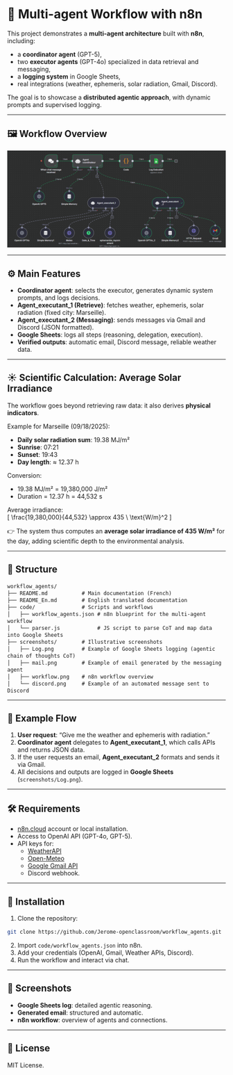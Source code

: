 # 🤖 Multi-agent Workflow with n8n

This project demonstrates a **multi-agent architecture** built with **n8n**, including:  
- a **coordinator agent** (GPT-5),  
- two **executor agents** (GPT-4o) specialized in data retrieval and messaging,  
- a **logging system** in Google Sheets,  
- real integrations (weather, ephemeris, solar radiation, Gmail, Discord).  

The goal is to showcase a **distributed agentic approach**, with dynamic prompts and supervised logging.

---

## 🖼️ Workflow Overview

![Multi-agent workflow](https://github.com/Jerome-openclassroom/workflow_agents/blob/main/screenshots/workflow.png)

---

## ⚙️ Main Features
- **Coordinator agent**: selects the executor, generates dynamic system prompts, and logs decisions.  
- **Agent_executant_1 (Retrieve)**: fetches weather, ephemeris, solar radiation (fixed city: Marseille).  
- **Agent_executant_2 (Messaging)**: sends messages via Gmail and Discord (JSON formatted).  
- **Google Sheets**: logs all steps (reasoning, delegation, execution).  
- **Verified outputs**: automatic email, Discord message, reliable weather data.  

---

## ☀️ Scientific Calculation: Average Solar Irradiance

The workflow goes beyond retrieving raw data: it also derives **physical indicators**.

Example for Marseille (09/18/2025):  
- **Daily solar radiation sum**: 19.38 MJ/m²  
- **Sunrise**: 07:21  
- **Sunset**: 19:43  
- **Day length**: ≈ 12.37 h  

Conversion:  
- 19.38 MJ/m² = 19,380,000 J/m²  
- Duration = 12.37 h = 44,532 s  

Average irradiance:  
\[
\frac{19,380,000}{44,532} \approx 435 \ \text{W/m}^2
\]

👉 The system thus computes an **average solar irradiance of 435 W/m²** for the day, adding scientific depth to the environmental analysis.


---
## 💾 Structure

```
workflow_agents/
├── README.md           # Main documentation (French)
├── README_En.md        # English translated documentation
├── code/               # Scripts and workflows
│   ├── workflow_agents.json # n8n blueprint for the multi-agent workflow
│   └── parser.js            # JS script to parse CoT and map data into Google Sheets
├── screenshots/        # Illustrative screenshots
│   ├── Log.png         # Example of Google Sheets logging (agentic chain of thoughts CoT)
│   ├── mail.png        # Example of email generated by the messaging agent
│   ├── workflow.png    # n8n workflow overview
│   └── discord.png     # Example of an automated message sent to Discord

```

---

## 📌 Example Flow

1. **User request**: “Give me the weather and ephemeris with radiation.”  
2. **Coordinator agent** delegates to **Agent_executant_1**, which calls APIs and returns JSON data.  
3. If the user requests an email, **Agent_executant_2** formats and sends it via Gmail.  
4. All decisions and outputs are logged in **Google Sheets** (`screenshots/Log.png`).  

---

## 🛠️ Requirements

- [n8n.cloud](https://n8n.io) account or local installation.  
- Access to OpenAI API (GPT-4o, GPT-5).  
- API keys for:  
  - [WeatherAPI](https://www.weatherapi.com/)  
  - [Open-Meteo](https://open-meteo.com/)  
  - [Google Gmail API](https://developers.google.com/gmail/api)  
  - Discord webhook.  

---

## 🚀 Installation

1. Clone the repository:  
```bash
git clone https://github.com/Jerome-openclassroom/workflow_agents.git
```

2. Import `code/workflow_agents.json` into n8n.  
3. Add your credentials (OpenAI, Gmail, Weather APIs, Discord).  
4. Run the workflow and interact via chat.  

---

## 📸 Screenshots

- **Google Sheets log**: detailed agentic reasoning.  
- **Generated email**: structured and automatic.  
- **n8n workflow**: overview of agents and connections.  

---

## 📜 License

MIT License.  
